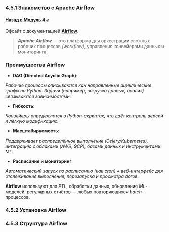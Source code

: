 ### 4.5.1 Знакомство с Apache Airflow

#### [Назад в Модуль 4 ⤶](/DE-101/Module4/readme.md)

Офсайт с документацией **[Airflow](https://airflow.apache.org/docs/)**.

> ***Apache Airflow*** — это платформа для оркестрации сложных рабочих процессов _(workflow)_, управления 
> конвейерами данных и мониторинга.

### Преимущества Airflow
- **DAG (Directed Acyclic Graph)**:

_Рабочие процессы описываются как направленные ациклические графы на Python.
Задачи (например, загрузка данных, анализ) связываются зависимостями._

- **Гибкость**: 

_Конвейеры определяются в Python-скриптах, что даёт контроль версий и лёгкую модификацию._

- **Масштабируемость**:

_Поддерживает распределённое выполнение (Celery/Kubernetes), интеграцию с облаками (AWS, GCP), базами данных 
и инструментами ML._

- **Расписание и мониторинг**:

_Автоматический запуск по расписанию (как cron) + веб-интерфейс для отслеживания выполнения, перезапуска и 
просмотра логов._

**Airflow** используют для _ETL_, обработки данных, обновления _ML_-моделей, регулярных отчётов — любых повторяющихся 
_batch_-процессов.

### 4.5.2 Установка Airflow

### 4.5.3 Структура Airflow